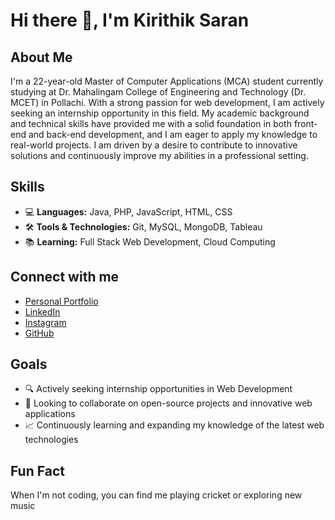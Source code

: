 # Hi there 👋, I'm Kirithik Saran

## About Me
I'm a 22-year-old Master of Computer Applications (MCA) student currently studying at Dr. Mahalingam College of Engineering and Technology (Dr. MCET) in Pollachi. With a strong passion for web development, I am actively seeking an internship opportunity in this field. My academic background and technical skills have provided me with a solid foundation in both front-end and back-end development, and I am eager to apply my knowledge to real-world projects. I am driven by a desire to contribute to innovative solutions and continuously improve my abilities in a professional setting.

## Skills
- 💻 **Languages:** Java, PHP, JavaScript, HTML, CSS
- 🛠️ **Tools & Technologies:** Git, MySQL, MongoDB, Tableau
- 📚 **Learning:** Full Stack Web Development, Cloud Computing


## Connect with me
- [Personal Portfolio](https://kirithiksaranportfolio.netlify.app/)
- [LinkedIn](https://www.linkedin.com/in/kirithik-saran-s/)
- [Instagram](https://www.instagram.com/kirithik_saran/?igsh=MXc2YzVuejFseGMwOQ%3D%3D)
- [GitHub](https://github.com/yourusername)

## Goals
- 🔍 Actively seeking internship opportunities in Web Development
- 🚀 Looking to collaborate on open-source projects and innovative web applications
- 📈 Continuously learning and expanding my knowledge of the latest web technologies

## Fun Fact
When I'm not coding, you can find me playing cricket or exploring new music
